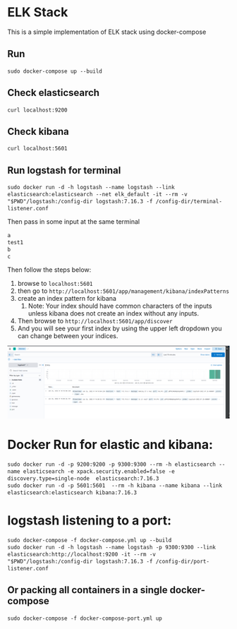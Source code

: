 # ELK Stack

This is a simple implementation of ELK stack using docker-compose

## Run

```commandline
sudo docker-compose up --build
```

## Check elasticsearch
```commandline
curl localhost:9200
```

## Check kibana
```commandline
curl localhost:5601
```
## Run logstash for terminal
```
sudo docker run -d -h logstash --name logstash --link elasticsearch:elasticsearch --net elk_default -it --rm -v "$PWD"/logstash:/config-dir logstash:7.16.3 -f /config-dir/terminal-listener.conf
```

Then pass in some input at the same terminal
```commandline
a
test1
b
c
```

Then follow the steps below:
1. browse to `localhost:5601`
2. then go to `http://localhost:5601/app/management/kibana/indexPatterns`
3. create an index pattern for kibana
   1. Note: Your index should have common characters of the inputs unless kibana does not create an index without any inputs. 
4. Then browse to `http://localhost:5601/app/discover`
5. And you will see your first index by using the upper left dropdown you can change between your indices.

<img src="https://raw.githubusercontent.com/pooya-mohammadi/elk-projects/master/images/discover_01.png" alt="discover_01" >

# Docker Run for elastic and kibana:
```commandline
sudo docker run -d -p 9200:9200 -p 9300:9300 --rm -h elasticsearch --name elasticsearch -e xpack.security.enabled=false -e discovery.type=single-node  elasticsearch:7.16.3
sudo docker run -d -p 5601:5601  --rm -h kibana --name kibana --link elasticsearch:elasticsearch kibana:7.16.3
```

# logstash listening to a port:
```commandline
sudo docker-compose -f docker-compose.yml up --build
sudo docker run -d -h logstash --name logstash -p 9300:9300 --link elasticsearch:http://localhost:9200 -it --rm -v "$PWD"/logstash:/config-dir logstash:7.16.3 -f /config-dir/port-listener.conf
```

## Or packing all containers in a single docker-compose

```
sudo docker-compose -f docker-compose-port.yml up 
```